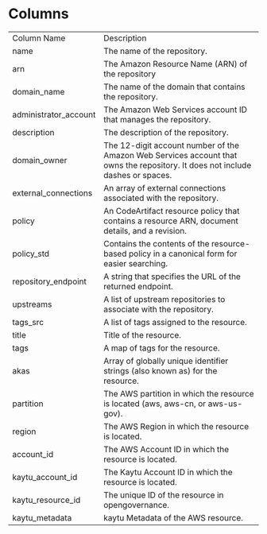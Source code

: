 # Columns  

<table>
	<tr><td>Column Name</td><td>Description</td></tr>
	<tr><td>name</td><td>The name of the repository.</td></tr>
	<tr><td>arn</td><td>The Amazon Resource Name (ARN) of the repository</td></tr>
	<tr><td>domain_name</td><td>The name of the domain that contains the repository.</td></tr>
	<tr><td>administrator_account</td><td>The Amazon Web Services account ID that manages the repository.</td></tr>
	<tr><td>description</td><td>The description of the repository.</td></tr>
	<tr><td>domain_owner</td><td>The 12-digit account number of the Amazon Web Services account that owns the repository. It does not include dashes or spaces.</td></tr>
	<tr><td>external_connections</td><td>An array of external connections associated with the repository.</td></tr>
	<tr><td>policy</td><td>An CodeArtifact resource policy that contains a resource ARN, document details, and a revision.</td></tr>
	<tr><td>policy_std</td><td>Contains the contents of the resource-based policy in a canonical form for easier searching.</td></tr>
	<tr><td>repository_endpoint</td><td>A string that specifies the URL of the returned endpoint.</td></tr>
	<tr><td>upstreams</td><td>A list of upstream repositories to associate with the repository.</td></tr>
	<tr><td>tags_src</td><td>A list of tags assigned to the resource.</td></tr>
	<tr><td>title</td><td>Title of the resource.</td></tr>
	<tr><td>tags</td><td>A map of tags for the resource.</td></tr>
	<tr><td>akas</td><td>Array of globally unique identifier strings (also known as) for the resource.</td></tr>
	<tr><td>partition</td><td>The AWS partition in which the resource is located (aws, aws-cn, or aws-us-gov).</td></tr>
	<tr><td>region</td><td>The AWS Region in which the resource is located.</td></tr>
	<tr><td>account_id</td><td>The AWS Account ID in which the resource is located.</td></tr>
	<tr><td>kaytu_account_id</td><td>The Kaytu Account ID in which the resource is located.</td></tr>
	<tr><td>kaytu_resource_id</td><td>The unique ID of the resource in opengovernance.</td></tr>
	<tr><td>kaytu_metadata</td><td>kaytu Metadata of the AWS resource.</td></tr>
</table>